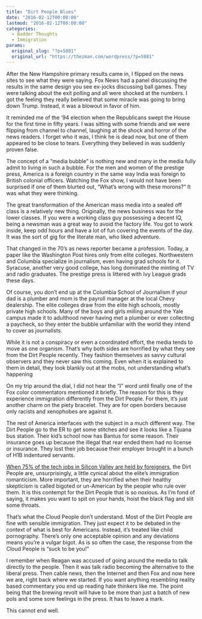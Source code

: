 ```yaml
---
title: "Dirt People Blues"
date: "2016-02-12T00:00:00"
lastmod: "2016-02-12T00:00:00"
categories:
  - Badder Thoughts
  - Immigration
params:
  original_slug: "?p=5881"
  original_url: "https://thezman.com/wordpress/?p=5881"
---
```


After the New Hampshire primary results came in, I flipped on the news
sites to see what they were saying. Fox News had a panel discussing the
results in the same design you see ex-jocks discussing ball games. They
were talking about the exit polling and all were shocked at the numbers.
I got the feeling they really believed that some miracle was going to
bring down Trump. Instead, it was a blowout in favor of him.

It reminded me of the ’94 election when the Republicans swept the House
for the first time in fifty years. I was sitting with some friends and
we were flipping from channel to channel, laughing at the shock and
horror of the news readers. I forget who it was, I think he is dead now,
but one of them appeared to be close to tears. Everything they believed
in was suddenly proven false.

The concept of a “media bubble” is nothing new and many in the media
fully admit to living in such a bubble. For the men and women of the
prestige press, America is a foreign country in the same way India was
foreign to British colonial officers. Watching the Fox show, I would not
have been surprised if one of them blurted out, “What’s wrong with these
morons?” It was what they were thinking.

The great transformation of the American mass media into a sealed off
class is a relatively new thing. Originally, the news business was for
the lower classes. If you were a working class guy possessing a decent
IQ, being a newsman was a great way to avoid the factory life. You got
to work inside, keep odd hours and have a lot of fun covering the events
of the day. It was the sort of gig for the literate man, who liked
adventure.

That changed in the 70’s as news reporter became a profession. Today, a
paper like the Washington Post hires only from elite
colleges. Northwestern and Columbia specialize in journalism, even
having grad schools for it. Syracuse, another very good college, has
long dominated the minting of TV and radio graduates. The prestige press
is littered with Ivy League grads these days.

Of course, you don’t end up at the Columbia School of Journalism if your
dad is a plumber and mom is the payroll manager at the local Chevy
dealership. The elite colleges draw from the elite high schools, mostly
private high schools. Many of the boys and girls milling around the Yale
campus made it to adulthood never having met a plumber or ever
collecting a paycheck, so they enter the bubble unfamiliar with the
world they intend to cover as journalists.

While it is not a conspiracy or even a coordinated effort, the media
tends to move as one organism. That’s why both sides are horrified by
what they see from the Dirt People recently. They fashion themselves as
savvy cultural observers and they never saw this coming. Even when it is
explained to them in detail, they look blankly out at the mobs, not
understanding what’s happening

On my trip around the dial, I did not hear the “I” word until finally
one of the Fox color commentators mentioned it briefly. The reason for
this is they experience immigration differently from the Dirt
People. For them, it’s just another charm on the piety bracelet. They
are for open borders because only racists and xenophobes are against it.

The rest of America interfaces with the subject in a much different way.
The Dirt People go to the ER to get some stitches and see it looks like
a Tijuana bus station. Their kid’s school now has Bantus for some
reason. Their insurance goes up because the illegal that rear ended them
had no license or insurance. They lost their job because their employer
brought in a bunch of H1B indentured servants.

[When 75% of the tech jobs in Silicon Valley are held by
foreigners](http://www.paloaltoonline.com/news/2016/02/10/silicon-valleys-year-amazing-but-with-perils),
the Dirt People are, unsurprisingly, a little cynical about the elite’s
immigration romanticism. More important, they are horrified when their
healthy skepticism is called bigoted or un-American by the people who
rule over them. It is this contempt for the Dirt People that is so
noxious. As I’m fond of saying, it makes you want to spit on your hands,
hoist the black flag and slit some throats.

That’s what the Cloud People don’t understand. Most of the Dirt People
are fine with sensible immigration. They just expect it to be debated in
the context of what is best for Americans. Instead, it’s treated like
child pornography. There’s only one acceptable opinion and any
deviations means you’re a vulgar bigot. As is so often the case, the
response from the Cloud People is “suck to be you!”

I remember when Reagan was accused of going around the media to talk
directly to the people. Then it was talk radio becoming the alternative
to the liberal press. Then cable news, then the Internet and then Fox
and now here we are, right back where we started. If you want anything
resembling reality based commentary you end up reading hate thinkers
like me. The point being that the brewing revolt will have to be more
than just a batch of new pols and some sore feelings in the press. It
has to leave a mark.

This cannot end well.
